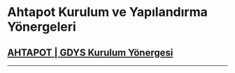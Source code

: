 # Ahtapot Kurulum ve Yapılandırma Yönergeleri

## [AHTAPOT | GDYS Kurulum Yönergesi](/kurulum-yonergeleri/gdys-kurulum.md)
--------------------------------------------------------------
